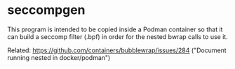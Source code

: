 # seccompgen

This program is intended to be copied inside a Podman container so that it can build a seccomp filter (.bpf) in order
for the nested bwrap calls to use it.

Related: https://github.com/containers/bubblewrap/issues/284 ("Document running nested in docker/podman")